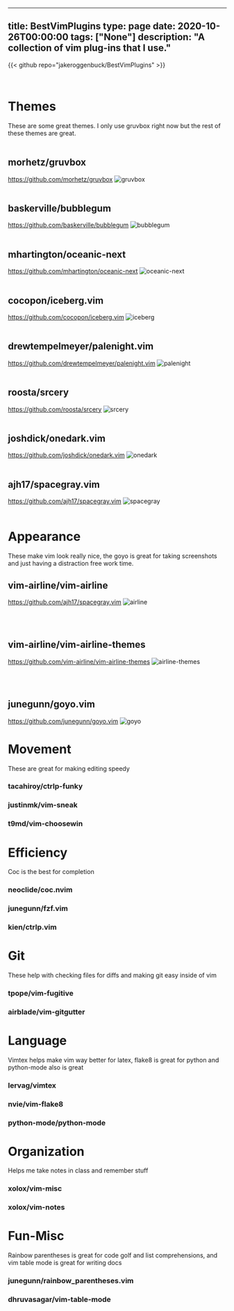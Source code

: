 
---
title: BestVimPlugins
type: page
date: 2020-10-26T00:00:00
tags: ["None"]
description: "A collection of vim plug-ins that I use."
---

{{< github repo="jakeroggenbuck/BestVimPlugins" >}}

<br>

# Themes
These are some great themes. I only use gruvbox right now but the rest of these themes are great.
<br><br>
## morhetz/gruvbox
https://github.com/morhetz/gruvbox
![gruvbox](https://github.com/JakeRoggenbuck/BestVimPlugins/blob/master/images/2020-11-02_21-11.png)
<br><br>
## baskerville/bubblegum
https://github.com/baskerville/bubblegum
![bubblegum](https://github.com/JakeRoggenbuck/BestVimPlugins/blob/master/images/2020-11-02_21-12.png)
<br><br>

## mhartington/oceanic-next
https://github.com/mhartington/oceanic-next
![oceanic-next](https://github.com/JakeRoggenbuck/BestVimPlugins/blob/master/images/2020-11-02_21-13.png)
<br><br>

## cocopon/iceberg.vim
https://github.com/cocopon/iceberg.vim
![iceberg](https://github.com/JakeRoggenbuck/BestVimPlugins/blob/master/images/2020-11-02_21-13_1.png)
<br><br>

## drewtempelmeyer/palenight.vim
https://github.com/drewtempelmeyer/palenight.vim
![palenight](https://github.com/JakeRoggenbuck/BestVimPlugins/blob/master/images/2020-11-02_21-13_2.png)
<br><br>

## roosta/srcery
https://github.com/roosta/srcery
![srcery](https://github.com/JakeRoggenbuck/BestVimPlugins/blob/master/images/2020-11-02_21-14.png)
<br><br>

## joshdick/onedark.vim
https://github.com/joshdick/onedark.vim
![onedark](https://github.com/JakeRoggenbuck/BestVimPlugins/blob/master/images/2020-11-02_21-14_1.png)
<br><br>

## ajh17/spacegray.vim
https://github.com/ajh17/spacegray.vim
![spacegray](https://github.com/JakeRoggenbuck/BestVimPlugins/blob/master/images/2020-11-02_21-15.png)
<br><br>

# Appearance
These make vim look really nice, the goyo is great for taking screenshots and just having a distraction free work time.
## vim-airline/vim-airline
https://github.com/ajh17/spacegray.vim
![airline](https://github.com/JakeRoggenbuck/BestVimPlugins/blob/master/images/airline.png)

<br><br>
## vim-airline/vim-airline-themes
https://github.com/vim-airline/vim-airline-themes
![airline-themes](https://github.com/JakeRoggenbuck/BestVimPlugins/blob/master/images/2020-11-02_22-05.png)

<br><br>
## junegunn/goyo.vim
https://github.com/junegunn/goyo.vim
![goyo](https://github.com/JakeRoggenbuck/BestVimPlugins/blob/master/images/2020-11-02_21-44.png)

# Movement
These are great for making editing speedy
### tacahiroy/ctrlp-funky
### justinmk/vim-sneak
### t9md/vim-choosewin

# Efficiency
Coc is the best for completion
### neoclide/coc.nvim
### junegunn/fzf.vim
### kien/ctrlp.vim

# Git
These help with checking files for diffs and making git easy inside of vim
### tpope/vim-fugitive
### airblade/vim-gitgutter

# Language
Vimtex helps make vim way better for latex, flake8 is great for python and python-mode also is great
### lervag/vimtex
### nvie/vim-flake8
### python-mode/python-mode

# Organization
Helps me take notes in class and remember stuff
### xolox/vim-misc
### xolox/vim-notes

# Fun-Misc
Rainbow parentheses is great for code golf and list comprehensions, and vim table mode is great for writing docs
### junegunn/rainbow_parentheses.vim
### dhruvasagar/vim-table-mode
